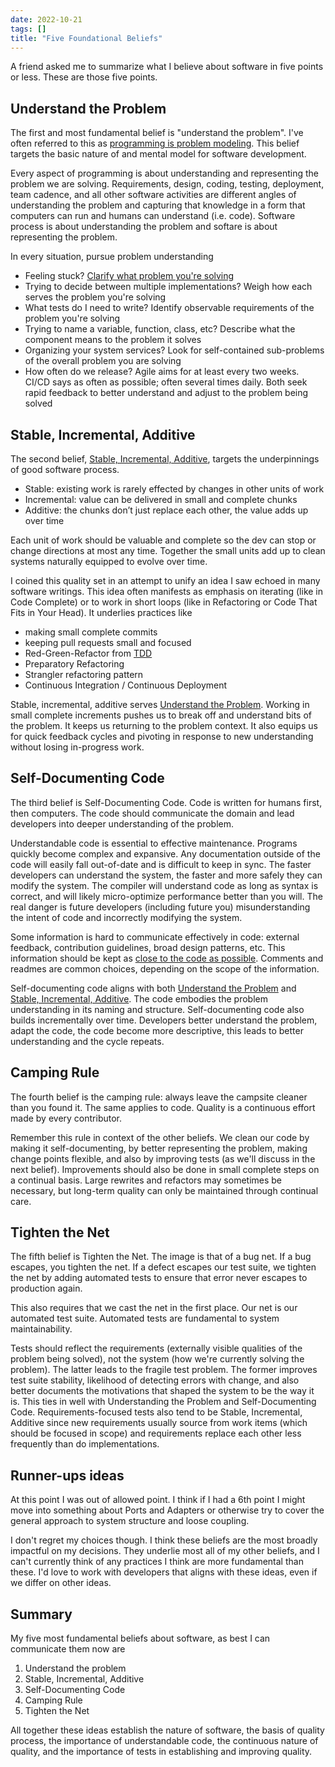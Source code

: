 ```yaml
---
date: 2022-10-21
tags: []
title: "Five Foundational Beliefs"
---
```


A friend asked me to summarize what I believe about software in five points or less. These are those five points.
<!--more-->

<!-- TODO: I have a somewhat odd mix of nouns and imperatives. I could also use better analogies for most of the beliefs. -->

## Understand the Problem

<!-- TODO: change to clarify the problem? -->
The first and most fundamental belief is "understand the problem". I've often referred to this as [programming is problem modeling](../../posts/2022/2022-02-18-Programming-is-Problem-Modeling.md).
This belief targets the basic nature of and mental model for software development.

Every aspect of programming is about understanding and representing the problem we are solving. Requirements, design, coding, testing, deployment, team cadence, and all other software activities are different angles of understanding the problem and capturing that knowledge in a form that computers can run and humans can understand (i.e. code). Software process is about understanding the problem and softare is about representing the problem.

In every situation, pursue problem understanding
- Feeling stuck? [Clarify what problem you're solving](../../posts/Whats-Your-Duck-V2/2022-06-16-0-Intro.md)
- Trying to decide between multiple implementations? Weigh how each serves the problem you're solving
- What tests do I need to write? Identify observable requirements of the problem you're solving
- Trying to name a variable, function, class, etc? Describe what the component means to the problem it solves
- Organizing your system services? Look for self-contained sub-problems of the overall problem you are solving
- How often do we release? Agile aims for at least every two weeks. CI/CD says as often as possible; often several times daily. Both seek rapid feedback to better understand and adjust to the problem being solved

## Stable, Incremental, Additive

The second belief, [Stable, Incremental, Additive](../../posts/2022/2022-02-25-Stable-Incremental-Additive.md), targets the underpinnings of good software process. 

- Stable: existing work is rarely effected by changes in other units of work
- Incremental: value can be delivered in small and complete chunks
- Additive: the chunks don’t just replace each other, the value adds up over time

Each unit of work should be valuable and complete so the dev can stop or change directions at most any time. Together the small units add up to clean systems naturally equipped to evolve over time.

I coined this quality set in an attempt to unify an idea I saw echoed in many software writings.
This idea often manifests as emphasis on iterating (like in Code Complete) or to work in short loops (like in Refactoring or Code That Fits in Your Head). It underlies practices like 
- making small complete commits
- keeping pull requests small and focused
- Red-Green-Refactor from [TDD](https://en.wikipedia.org/wiki/Test-driven_development)
- Preparatory Refactoring
- Strangler refactoring pattern
- Continuous Integration / Continuous Deployment

Stable, incremental, additive serves [Understand the Problem](#understand-the-problem). Working in small complete increments pushes us to break off and understand bits of the problem. It keeps us returning to the problem context. It also equips us for quick feedback cycles and pivoting in response to new understanding without losing in-progress work.

## Self-Documenting Code

The third belief is Self-Documenting Code. Code is written for humans first, then computers. The code should communicate the domain and lead developers into deeper understanding of the problem.

Understandable code is essential to effective maintenance. Programs quickly become complex and expansive. Any documentation outside of the code will easily fall out-of-date and is difficult to keep in sync. The faster developers can understand the system, the faster and more safely they can modify the system.
The compiler will understand code as long as syntax is correct, and will likely micro-optimize performance better than you will. The real danger is future developers (including future you) misunderstanding the intent of code and incorrectly modifying the system.

Some information is hard to communicate effectively in code: external feedback, contribution guidelines, broad design patterns, etc. 
This information should be kept as [close to the code as possible](https://spencerfarley.com/2022/03/18/levels-of-developer-documentation/).
Comments and readmes are common choices, depending on the scope of the information.

Self-documenting code aligns with both [Understand the Problem](#understand-the-problem) and [Stable, Incremental, Additive](#stable-incremental-additive). The code embodies the problem understanding in its naming and structure. Self-documenting code also builds incrementally over time. Developers better understand the problem, adapt the code, the code become more descriptive, this leads to better understanding and the cycle repeats. 

## Camping Rule

The fourth belief is the camping rule: always leave the campsite cleaner than you found it. The same applies to code. Quality is a continuous effort made by every contributor.

Remember this rule in context of the other beliefs. We clean our code by making it self-documenting, by better representing the problem, making change points flexible, and also by improving tests (as we'll discuss in the next belief). 
Improvements should also be done in small complete steps on a continual basis. Large rewrites and refactors may sometimes be necessary, but long-term quality can only be maintained through continual care.

## Tighten the Net
<!--TODO: maybe change this to testing is design-->

The fifth belief is Tighten the Net. The image is that of a bug net. If a bug escapes, you tighten the net. If a defect escapes our test suite, we tighten the net by adding automated tests to ensure that error never escapes to production again.

This also requires that we cast the net in the first place. Our net is our automated test suite. Automated tests are fundamental to system maintainability.

Tests should reflect the requirements (externally visible qualities of the problem being solved), not the system (how we're currently solving the problem).
The latter leads to the fragile test problem. The former improves test suite stability, likelihood of detecting errors with change, and also better documents the motivations
that shaped the system to be the way it is. This ties in well with Understanding the Problem and Self-Documenting Code. Requirements-focused tests also tend to be Stable, Incremental, Additive since new requirements usually source from work items (which should be focused in scope) and requirements replace each other less frequently than do implementations.

## Runner-ups ideas

At this point I was out of allowed point. I think if I had a 6th point I might move into something about Ports and Adapters or otherwise try to cover the general approach to system structure and loose coupling.

I don't regret my choices though. I think these beliefs are the most broadly impactful on my decisions. They underlie most all of my other beliefs, and I can't currently think of any practices I think are more fundamental than these. I'd love to work with developers that aligns with these ideas, even if we differ on other ideas.
<!-- find it interesting that, as much as I love design and architecture, no principles of either made it into my most fundamental ideas of software. -->

## Summary

My five most fundamental beliefs about software, as best I can communicate them now are
1. Understand the problem
2. Stable, Incremental, Additive
3. Self-Documenting Code
4. Camping Rule
5. Tighten the Net

All together these ideas establish the nature of software, the basis of quality process, the importance of understandable code, the continuous nature of quality, and the importance of tests in establishing and improving quality.

